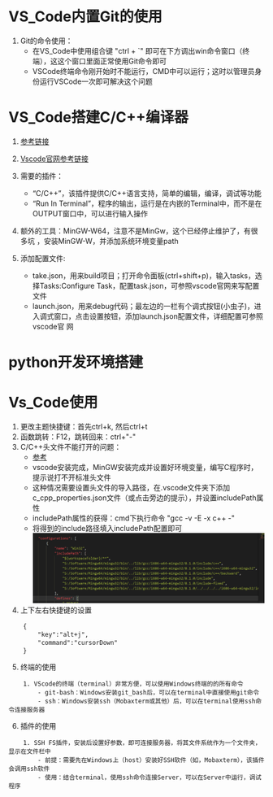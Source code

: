 # VS_Code内置Git的使用
1. Git的命令使用：
    - 在VS_Code中使用组合键 "ctrl + `" 即可在下方调出win命令窗口（终端），这这个窗口里面正常使用Git命令即可
    - VSCode终端命令刚开始时不能运行，CMD中可以运行；这时以管理员身份运行VSCode一次即可解决这个问题

# VS_Code搭建C/C++编译器
1. [参考链接](https://www.jianshu.com/p/a0ae073e973b?utm_campaign=maleskine&utm_content=note&utm_medium=seo_notes&utm_source=recommendation)

2. [Vscode官网参考链接](https://code.visualstudio.com/docs/languages/cpp)

3. 需要的插件：
    - “C/C++”，该插件提供C/C++语言支持，简单的编辑，编译，调试等功能
    - “Run In Terminal”，程序的输出，运行是在内嵌的Terminal中，而不是在OUTPUT窗口中，可以进行输入操作

4. 额外的工具：MinGW-W64，注意不是MinGw，这个已经停止维护了，有很多坑 ，安装MinGW-W，并添加系统环境变量path

5. 添加配置文件:
    - take.json，用来build项目；打开命令面板(ctrl+shift+p)，输入tasks，选择Tasks:Configure Task，配置task.json，可参照vscode官网来写配置文件
    - launch.json，用来debug代码；最左边的一栏有个调式按钮(小虫子)，进入调式窗口，点击设置按钮，添加launch.json配置文件，详细配置可参照vscode官
    网

# python开发环境搭建


# Vs_Code使用
1. 更改主题快捷键：首先ctrl+k, 然后ctrl+t
2. 函数跳转：F12，跳转回来：ctrl+"-"
3. C/C++头文件不能打开的问题：
    - [参考](https://blog.csdn.net/qq_33202928/article/details/85099892)
    - vscode安装完成，MinGW安装完成并设置好环境变量，编写C程序时，提示说打不开标准头文件
    - 这种情况需要设置头文件的导入路径，在.vscode文件夹下添加c_cpp_properties.json文件（或点击旁边的提示），并设置includePath属性
    - includePath属性的获得：cmd下执行命令 "gcc -v -E -x c++ -"
    - 将得到的include路径填入includePath配置即可
    ![](Picture/VScode_include路径配置.png)
4. 上下左右快捷键的设置
```
    {
        "key":"alt+j",
        "command":"cursorDown"
    }
```
5. 终端的使用
```
    1. VScode的终端（terminal）非常方便，可以使用Windows终端的的所有命令
        - git-bash：Windows安装git_bash后，可以在terminal中直接使用git命令
        - ssh：Windows安装ssh（Mobaxterm或其他）后，可以在terminal使用ssh命令连接服务器
```
6. 插件的使用
```
    1. SSH FS插件，安装后设置好参数，即可连接服务器，将其文件系统作为一个文件夹，显示在文件栏中
        - 前提：需要先在Windows上（host）安装好SSH软件（如，Mobaxterm），该插件会调用ssh软件
        - 使用：结合terminal，使用ssh命令连接Server，可以在Server中运行，调试程序
```



